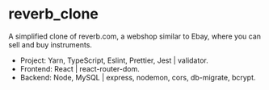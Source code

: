 # reverb_clone

A simplified clone of reverb.com, a webshop similar to Ebay, where you can sell and buy instruments.

- Project: Yarn, TypeScript, Eslint, Prettier, Jest | validator.
- Frontend: React | react-router-dom.
- Backend: Node, MySQL | express, nodemon, cors, db-migrate, bcrypt.
